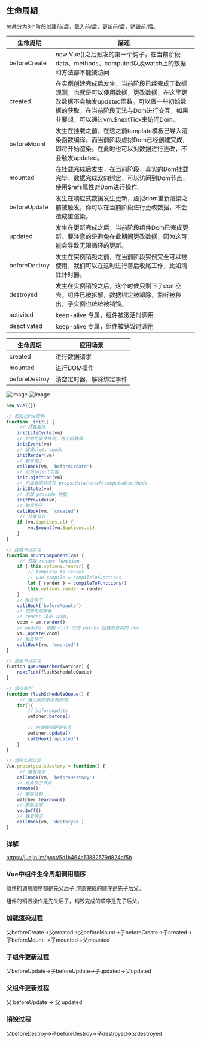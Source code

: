 ## 生命周期

总共分为8个阶段创建前/后，载入前/后，更新前/后，销毁前/后。

| 生命周期      | 描述                                                                                                                                                                                                                  |
| ------------- | --------------------------------------------------------------------------------------------------------------------------------------------------------------------------------------------------------------------- |
| beforeCreate  | new Vue()之后触发的第一个钩子，在当前阶段data、methods、computed以及watch上的数据和方法都不能被访问                                                                                                                   |
| created       | 在实例创建完成后发生，当前阶段已经完成了数据观测，也就是可以使用数据，更改数据，在这里更改数据不会触发updated函数。可以做一些初始数据的获取，在当前阶段无法与Dom进行交互，如果非要想，可以通过vm.$nextTick来访问Dom。 |
| beforeMount   | 发生在挂载之前，在这之前template模板已导入渲染函数编译。而当前阶段虚拟Dom已经创建完成，即将开始渲染。在此时也可以对数据进行更改，不会触发updated。                                                                    |
| mounted       | 在挂载完成后发生，在当前阶段，真实的Dom挂载完毕，数据完成双向绑定，可以访问到Dom节点，使用$refs属性对Dom进行操作。                                                                                                    |
| beforeUpdate  | 发生在响应式数据发生更新，虚拟dom重新渲染之前被触发，你可以在当前阶段进行更改数据，不会造成重渲染。                                                                                                                   |
| updated       | 发生在更新完成之后，当前阶段组件Dom已完成更新。要注意的是避免在此期间更改数据，因为这可能会导致无限循环的更新。                                                                                                       |
| beforeDestroy | 发生在实例销毁之前，在当前阶段实例完全可以被使用，我们可以在这时进行善后收尾工作，比如清除计时器。                                                                                                                    |
| destroyed     | 发生在实例销毁之后，这个时候只剩下了dom空壳。组件已被拆解，数据绑定被卸除，监听被移出，子实例也统统被销毁。                                                                                                           |
| activited     | keep-alive 专属，组件被激活时调用                                                                                                                                                                                     |
| deactivated   | keep-alive 专属，组件被销毁时调用                                                                                                                                                                                     |

| 生命周期      | 应用场景                 |
| ------------- | ------------------------ |
| created       | 进行数据请求             |
| mounted       | 进行DOM操作              |
| beforeDestroy | 清空定时器，解除绑定事件 |


![image](https://user-gold-cdn.xitu.io/2020/1/12/16f97fb8239f33a4?imageView2/0/w/1280/h/960/format/webp/ignore-error/1)
![image](https://user-gold-cdn.xitu.io/2019/8/19/16ca74f183827f46?imageView2/0/w/1280/h/960/format/webp/ignore-error/1)

```javascript
new Vue({})

// 初始化Vue实例
function _init() {
	 // 挂载属性
    initLifeCycle(vm) 
    // 初始化事件系统，钩子函数等
    initEvent(vm) 
    // 编译slot、vnode
    initRender(vm) 
    // 触发钩子
    callHook(vm, 'beforeCreate')
    // 添加inject功能
    initInjection(vm)
    // 完成数据响应性 props/data/watch/computed/methods
    initState(vm)
    // 添加 provide 功能
    initProvide(vm)
    // 触发钩子
    callHook(vm, 'created')
	 // 挂载节点
    if (vm.$options.el) {
        vm.$mount(vm.$options.el)
    }
}

// 挂载节点实现
function mountComponent(vm) {
	 // 获取 render function
    if (!this.options.render) {
        // template to render
        // Vue.compile = compileToFunctions
        let { render } = compileToFunctions() 
        this.options.render = render
    }
    // 触发钩子
    callHook('beforeMounte')
    // 初始化观察者
    // render 渲染 vdom， 
    vdom = vm.render()
    // update: 根据 diff 出的 patchs 挂载成真实的 dom 
    vm._update(vdom)
    // 触发钩子  
    callHook(vm, 'mounted')
}

// 更新节点实现
funtion queueWatcher(watcher) {
	nextTick(flushScheduleQueue)
}

// 清空队列
function flushScheduleQueue() {
	 // 遍历队列中所有修改
    for(){
	    // beforeUpdate
        watcher.before()
         
        // 依赖局部更新节点
        watcher.update() 
        callHook('updated')
    }
}

// 销毁实例实现
Vue.prototype.$destory = function() {
	 // 触发钩子
    callHook(vm, 'beforeDestory')
    // 自身及子节点
    remove() 
    // 删除依赖
    watcher.teardown() 
    // 删除监听
    vm.$off() 
    // 触发钩子
    callHook(vm, 'destoryed')
}
```
### 详解
https://juejin.im/post/5d1b464a51882579d824af5b
### Vue中组件生命周期调用顺序
组件的调用顺序都是先父后子,渲染完成的顺序是先子后父。

组件的销毁操作是先父后子，销毁完成的顺序是先子后父。

### 加载渲染过程  
父beforeCreate->父created->父beforeMount->子beforeCreate->子created->子beforeMount- >子mounted->父mounted  
### 子组件更新过程  
父beforeUpdate->子beforeUpdate->子updated->父updated  
### 父组件更新过程  
父 beforeUpdate -> 父 updated  
### 销毁过程   
父beforeDestroy->子beforeDestroy->子destroyed->父destroyed  

